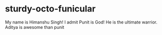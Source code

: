 # sturdy-octo-funicular

My name is Himanshu Singh! I admit Punit is God! He is the ultimate warrior.
Aditya is awesome than punit